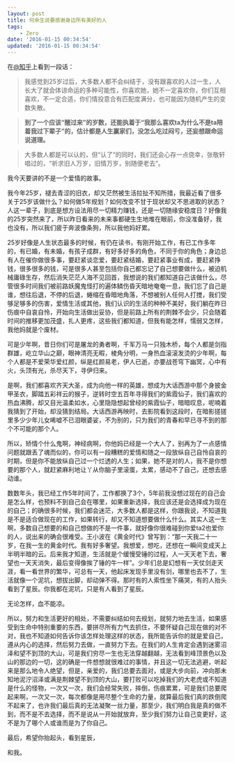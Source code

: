 ```yaml
---
layout: post
title: 何余生说要感谢身边所有美好的人
tags: 
    - Zero
date: '2016-01-15 00:34:54'
updated: '2016-01-15 00:34:54'
---
```



在[@知乎](https://www.zhihu.com/question/59607102/answer/168598394)上看到一段话：

> 我感觉到25岁过后，大多数人都不会纠结于，没有跟喜欢的人过一生，人长大了就会体谅命运的多种可能性，你喜欢她，她不一定喜欢你，你们互相喜欢，不一定合适，你们情投意合有匹配度满分，也可能因为随机产生的变数失散。

> **到了一个应该“醒过来”的岁数，还能执着于“我那么喜欢ta为什么不是ta陪着我过下辈子”的，估计都是人生赢家们，没怎么吃过闷亏，还妄想跟命运说道理。**

> 大多数人都是可以认的，但“认了”的同时，我们还会心存一点侥幸，张敬轩唱过的，“祈求旧人万岁，旧情万岁，别随便老去”。

我今天要讲的不是一个爱情的故事。

我今年25岁，褪去青涩的旧衣，却又茫然被生活拉扯不知所措，我最近看了很多关于25岁该做什么？如何做5年规划？如何改变不甘于现状却又不思进取的状态？人这一辈子，到底是想方设法用尽一切精力赚钱，还是一切随缘安稳度日？好像我的25岁突然来了，所以昨日看来的未来事都硬生生地堆在眼前，你没准备好，我也没有，所以我们疲于奔波像条狗，所以我他妈好累。

25岁好像是人生状态最多的时候，有仍在读书，有刚开始工作，有已工作多年的，有已婚，有未婚，有孩子成群，有好多好多的角色，不同于你的角色；身边总有人在催你做很多事，要赶紧谈恋爱，要赶紧结婚，要赶紧事业有成，要赶紧挣钱，很多很多的钱，可是很多人甚至包括你自己都忘记了自己想要做什么，被迫机械庸碌生存，然后消失茫茫人海不见回首，我想说的我们都知道自己该做什么，尽管很多时间我们被前路妖魔鬼怪打的遍体鳞伤昏天暗地奄奄一息，我们忘了自己是谁，想往后退，不停的后退，蜷缩在昏暗地角落，不想被别人任何人打搅，我们受够足够多的伤害，爱情生活或其他，我们认识的生活的种种不美好，我们躺在昨日伤痕中自哀自怜，开始向生活做出妥协，但是前路上所有的荆棘不会少，只会随着时间的推移更加茂盛，扎人更疼，这些我们都知道，但我有能怎样，懦弱又怎样，我他妈就是个废材。

可是少年啊，昔日你们可是屠龙的勇者啊，千军万马一只独木桥，每个人都是剑指群雄，屹立华山之巅，眼神清亮无暇，棱角分明，一身热血滚滚发烫的少年啊，每个人都是不爱荣华爱红颜，纵是红颜易老，伊人已逝，亦要战苍穹下幽冥，心中有火，头顶有光，杀尽天下，寻伊归来。

是啊，我们都喜欢齐天大圣，成为向他一样的英雄，想成为大话西游中那个身披金甲圣衣，脚踏五彩祥云的猴子，逆转时空五百年寻得我们的紫霞仙子，我们喜欢的热血沸腾，却又目光温柔如水，心里隐隐想起曾经的紫霞仙子，暗暗叹息，呢喃着我猜到了开始，却没猜到结局。大话西游再映时，去影院看到这段时，在暗影搓搓里多少少年儿女唏嘘不已泪眼婆娑，不为别的，只为我们的青春和早已寻不到的那个不可能的那个人。

所以，矫情个什么鬼啊，神经病啊，你他妈已经是一个大人了，别再为了一点感情问题就跟丢了魂而似的，你可以有一段糟糕的爱情和随之一段放纵自己自怜自哀的时期，但是你不能放纵自己过一个烂透的人生；如果，她不是对的人，我不是你想要的那个人，就赶紧麻利地让丫从你脑子里滚蛋，太累，感动不了自己，还想去感动谁。

数数年头，我已经工作5年时间了，工作都换了3个，5年前我没想过现在的自己会是怎么样，也预料不到自己会在哪里，如果重新选择，我应该还是会选择成为现在的自己；的确很多时候，我们都会迷茫，大多数人都是这样，你跟我说，不知道我是不是适合做现在的工作，如果转行，却又不知道想要做什么什么。其实人这一生啊，多数自己想要的和自己想做的不是一件事，就好像你很难碰到你爱ta2也爱你的人，说出来的确会很难受。王小波在《黄金时代》曾写到：“那一天我二十一岁，在我一生的黄金时代。我有好多奢望。我想爱，想吃，还想在一瞬间变成天上半明半暗的云。后来我才知道，生活就是个缓慢受锤的过程，人一天天老下去，奢望也一天天消失，最后变得像挨了锤的牛一样”。少年们总是幻想有一天仗剑走天涯，看一看世界的繁华，可总有一天，他起床发现手里没有剑，哪里也去不了，生活就像一个泥坑，想拔出脚，却动弹不得。那时有的人索性坐下痛哭，有的人抬头看到了星辰。你我都在泥坑，只是有人看到了星辰。

无论怎样，血不能凉。

所以，努力和生活更好的相处，不需要纠结如何去规划，就努力地去生活，如果感受到生命中特别重要的东西，要拼尽所有力气去抓住，不要怀疑自己现在做的对不对，我也不知道如何告诉你该怎样处理这样的状态，我所能告诉你的就是爱自己，遵从内心的选择，然后努力去做，一直努力下去。在我们的人生肯定会遇到迷雾沼泽和望不到顶的大山，可是我们穷尽一生也无法穿越翻越，无法看到峰顶景色以及山的那边的一切，这的确是一件想想就很难过的事情，并且这一切无法逃避，听起来是那么地令人绝望，但是，亲爱的，我们总要去面对，或是大步向前，冲向那未知地泥泞沼泽或满是荆棘望不到顶的大山，要打败可以吃掉我们的大老虎或不知道是什么的怪物，一次又一次，我们会经常失败，摔倒，伤痕累累，可是我们总要爬起来啊，一次又一次，每次都像是用尽整个生命的力量，就算最后我们真的跌倒爬不起来了，也许我们最后真的无法凝聚一丝力量，那至少，我们明白我是真的做不到，而不是不去选择，而不是说从一开始就放弃，至少我们努力让自己变更好，这不是为了哪个人或谁而是为了你自己。

最后，希望你抬起头，看到星辰，

和我。

